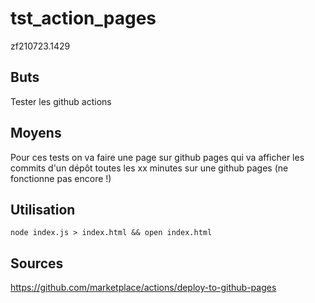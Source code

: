 # tst_action_pages
zf210723.1429


## Buts
Tester les github actions

## Moyens
Pour ces tests on va faire une page sur github pages qui va afficher les commits d'un dépôt toutes les xx minutes sur une github pages (ne fonctionne pas encore !)


## Utilisation

```
node index.js > index.html && open index.html
```

## Sources

https://github.com/marketplace/actions/deploy-to-github-pages

